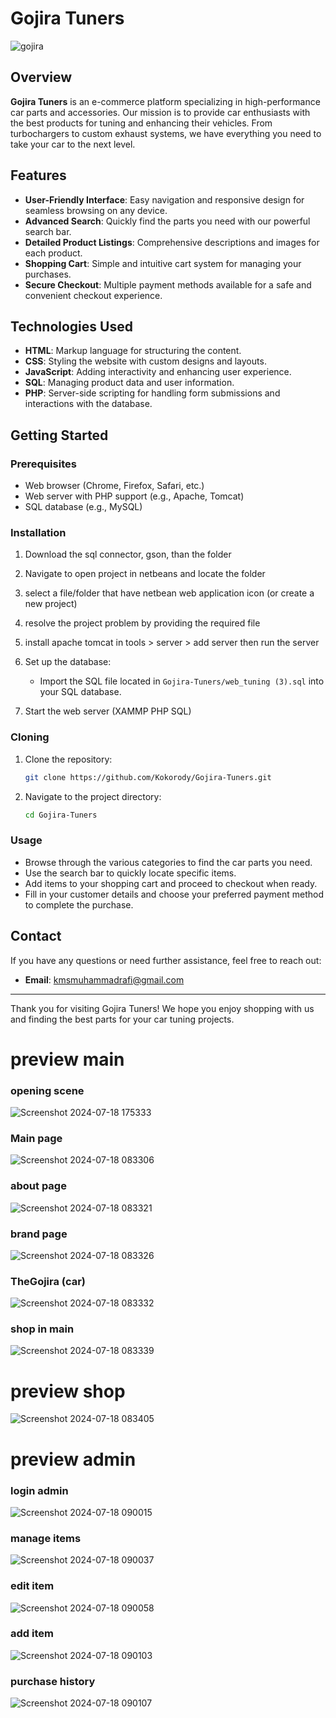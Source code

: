 # Gojira Tuners

![gojira](https://github.com/user-attachments/assets/4b23cae6-8502-4da7-8630-e0a5af8e7a72)

## Overview

**Gojira Tuners** is an e-commerce platform specializing in high-performance car parts and accessories. Our mission is to provide car enthusiasts with the best products for tuning and enhancing their vehicles. From turbochargers to custom exhaust systems, we have everything you need to take your car to the next level.

## Features

- **User-Friendly Interface**: Easy navigation and responsive design for seamless browsing on any device.
- **Advanced Search**: Quickly find the parts you need with our powerful search bar.
- **Detailed Product Listings**: Comprehensive descriptions and images for each product.
- **Shopping Cart**: Simple and intuitive cart system for managing your purchases.
- **Secure Checkout**: Multiple payment methods available for a safe and convenient checkout experience.

## Technologies Used

- **HTML**: Markup language for structuring the content.
- **CSS**: Styling the website with custom designs and layouts.
- **JavaScript**: Adding interactivity and enhancing user experience.
- **SQL**: Managing product data and user information.
- **PHP**: Server-side scripting for handling form submissions and interactions with the database.

## Getting Started

### Prerequisites

- Web browser (Chrome, Firefox, Safari, etc.)
- Web server with PHP support (e.g., Apache, Tomcat)
- SQL database (e.g., MySQL)

### Installation

1. Download the sql connector, gson, than the folder 

2. Navigate to  open project in netbeans and locate the folder

3. select a file/folder that have netbean web application icon (or create a new project)

4. resolve the project problem by providing the required file

5. install apache tomcat in tools > server > add server then run the server

6. Set up the database:

    - Import the SQL file located in `Gojira-Tuners/web_tuning (3).sql` into your SQL database.

7. Start the web server (XAMMP PHP SQL)

### Cloning

1. Clone the repository:

    ```bash
    git clone https://github.com/Kokorody/Gojira-Tuners.git
    ```

2. Navigate to the project directory:

    ```bash
    cd Gojira-Tuners
    ```

### Usage

- Browse through the various categories to find the car parts you need.
- Use the search bar to quickly locate specific items.
- Add items to your shopping cart and proceed to checkout when ready.
- Fill in your customer details and choose your preferred payment method to complete the purchase.

## Contact

If you have any questions or need further assistance, feel free to reach out:

- **Email**: kmsmuhammadrafi@gmail.com

---

Thank you for visiting Gojira Tuners! We hope you enjoy shopping with us and finding the best parts for your car tuning projects.

# preview main

### opening scene
![Screenshot 2024-07-18 175333](https://github.com/user-attachments/assets/58c7c113-7168-4970-b1ab-52ebfe31e18a)


### Main page
![Screenshot 2024-07-18 083306](https://github.com/user-attachments/assets/5c6465f2-f829-423f-b9af-1e5cba7f1b73)


### about page
![Screenshot 2024-07-18 083321](https://github.com/user-attachments/assets/f056fdd0-f810-47b2-96f4-70e358fe3243)


### brand page
![Screenshot 2024-07-18 083326](https://github.com/user-attachments/assets/5eedef63-b597-4bdd-bf21-6fadef1d6454)


### TheGojira (car)
![Screenshot 2024-07-18 083332](https://github.com/user-attachments/assets/fc48166d-fbbf-4d09-9963-1e307245c307)


### shop in main
![Screenshot 2024-07-18 083339](https://github.com/user-attachments/assets/8ee76edf-ad02-4972-9b00-aa8b641aef31)


# preview shop
![Screenshot 2024-07-18 083405](https://github.com/user-attachments/assets/8dca3426-1d62-48dd-9262-29c37e28b9ae)


# preview admin

### login admin
![Screenshot 2024-07-18 090015](https://github.com/user-attachments/assets/b7d46137-b323-4f29-8534-2f8b3be6ee3e)


### manage items
![Screenshot 2024-07-18 090037](https://github.com/user-attachments/assets/e97f5e3c-3a39-4c9b-b851-a3178a36fc82)


### edit item
![Screenshot 2024-07-18 090058](https://github.com/user-attachments/assets/e28458ec-1af8-4050-b3d1-e6e4ff751f1c)


### add item
![Screenshot 2024-07-18 090103](https://github.com/user-attachments/assets/227b391d-6716-464b-bb76-3da2a9911d1c)


### purchase history
![Screenshot 2024-07-18 090107](https://github.com/user-attachments/assets/35dbaa45-bc04-4dd7-af95-663de2827052)


